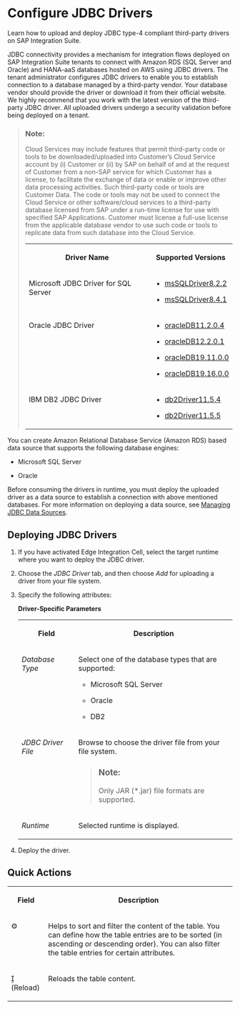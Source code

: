 <!-- loio77c7d9550e12494eb600ec82496ef215 -->

<link rel="stylesheet" type="text/css" href="../css/sap-icons.css"/>

# Configure JDBC Drivers

Learn how to upload and deploy JDBC type-4 compliant third-party drivers on SAP Integration Suite.

JDBC connectivity provides a mechanism for integration flows deployed on SAP Integration Suite tenants to connect with Amazon RDS \(SQL Server and Oracle\) and HANA-aaS databases hosted on AWS using JDBC drivers. The tenant administrator configures JDBC drivers to enable you to establish connection to a database managed by a third-party vendor. Your database vendor should provide the driver or download it from their official website. We highly recommend that you work with the latest version of the third-party JDBC driver. All uploaded drivers undergo a security validation before being deployed on a tenant.

> ### Note:  
> Cloud Services may include features that permit third-party code or tools to be downloaded/uploaded into Customer’s Cloud Service account by \(i\) Customer or \(ii\) by SAP on behalf of and at the request of Customer from a non-SAP service for which Customer has a license, to facilitate the exchange of data or enable or improve other data processing activities. Such third-party code or tools are Customer Data. The code or tools may not be used to connect the Cloud Service or other software/cloud services to a third-party database licensed from SAP under a run-time license for use with specified SAP Applications. Customer must license a full-use license from the applicable database vendor to use such code or tools to replicate data from such database into the Cloud Service.
> 
> 
> <table>
> <tr>
> <th valign="top">
> 
> Driver Name
> 
> </th>
> <th valign="top">
> 
> Supported Versions
> 
> </th>
> </tr>
> <tr>
> <td valign="top">
> 
> Microsoft JDBC Driver for SQL Server
> 
> </td>
> <td valign="top">
> 
> -   [msSQLDriver8.2.2](https://docs.microsoft.com/en-us/sql/connect/jdbc/release-notes-for-the-jdbc-driver?view=sql-server-ver15#82)
> 
> -   [msSQLDriver8.4.1](https://docs.microsoft.com/en-us/sql/connect/jdbc/release-notes-for-the-jdbc-driver?view=sql-server-ver15#84)
> 
> 
> 
> 
> </td>
> </tr>
> <tr>
> <td valign="top">
> 
> Oracle JDBC Driver
> 
> </td>
> <td valign="top">
> 
> -   [oracleDB11.2.0.4](https://www.oracle.com/database/technologies/jdbc-upc-downloads.html)
> 
> -   [oracleDB12.2.0.1](https://www.oracle.com/database/technologies/jdbc-upc-downloads.html)
> 
> -   [oracleDB19.11.0.0](https://www.oracle.com/database/technologies/appdev/jdbc-ucp-19-11-c-downloads.html)
> 
> -   [oracleDB19.16.0.0](https://www.oracle.com/database/technologies/appdev/jdbc-ucp-19-11-c-downloads.html)
> 
> 
> 
> 
> </td>
> </tr>
> <tr>
> <td valign="top">
> 
> IBM DB2 JDBC Driver
> 
> </td>
> <td valign="top">
> 
> -   [db2Driver11.5.4](https://www.ibm.com/support/pages/node/6241980)
> 
> -   [db2Driver11.5.5](https://www.ibm.com/support/pages/node/6438025)
> 
> 
> 
> 
> </td>
> </tr>
> </table>

You can create Amazon Relational Database Service \(Amazon RDS\) based data source that supports the following database engines:

-   Microsoft SQL Server

-   Oracle


Before consuming the drivers in runtime, you must deploy the uploaded driver as a data source to establish a connection with above mentioned databases. For more information on deploying a data source, see [Managing JDBC Data Sources](managing-jdbc-data-sources-4c873fa.md).



<a name="loio77c7d9550e12494eb600ec82496ef215__section_h2l_l4l_cfb"/>

## Deploying JDBC Drivers

1.  If you have activated Edge Integration Cell, select the target runtime where you want to deploy the JDBC driver.

2.  Choose the *JDBC Driver* tab, and then choose *Add* for uploading a driver from your file system.

3.  Specify the following attributes:

    **Driver-Specific Parameters**


    <table>
    <tr>
    <th valign="top">

    Field
    
    </th>
    <th valign="top">

    Description
    
    </th>
    </tr>
    <tr>
    <td valign="top">
    
    *Database Type*
    
    </td>
    <td valign="top">
    
    Select one of the database types that are supported:

    -   Microsoft SQL Server

    -   Oracle

    -   DB2



    
    </td>
    </tr>
    <tr>
    <td valign="top">
    
    *JDBC Driver File*
    
    </td>
    <td valign="top">
    
    Browse to choose the driver file from your file system.

    > ### Note:  
    > Only JAR \(\*.jar\) file formats are supported.


    
    </td>
    </tr>
    <tr>
    <td valign="top">
    
    *Runtime*
    
    </td>
    <td valign="top">
    
    Selected runtime is displayed.
    
    </td>
    </tr>
    </table>
    
4.  Deploy the driver.




<a name="loio77c7d9550e12494eb600ec82496ef215__section_igy_brm_cfb"/>

## Quick Actions


<table>
<tr>
<th valign="top">

Field

</th>
<th valign="top">

Description

</th>
</tr>
<tr>
<td valign="top">

:gear:

</td>
<td valign="top">

Helps to sort and filter the content of the table. You can define how the table entries are to be sorted \(in ascending or descending order\). You can also filter the table entries for certain attributes.

</td>
</tr>
<tr>
<td valign="top">

<span class="SAP-icons"></span> \(Reload\)

</td>
<td valign="top">

Reloads the table content.

</td>
</tr>
</table>

